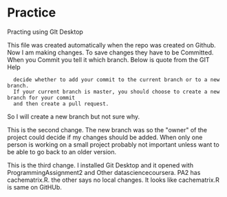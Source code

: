 # Practice
Practing using GIt Desktop

This file was created automatically when the repo was created on Github.
Now I am making changes. To save changes they have to be Committed. 
When you Commit you tell it which branch. Below is quote from the GIT Help

      decide whether to add your commit to the current branch or to a new branch. 
      If your current branch is master, you should choose to create a new branch for your commit
      and then create a pull request. 
      
So I will create a new branch but not sure why.

This is the second change. The new branch was so the "owner" of the project could decide if my 
changes should be added. When only one person is working on a small project probably not important
unless want to be able to go back to an older version.

This is the third change. I installed Git Desktop and it opened with ProgrammingAssignment2 and Other datasciencecoursera. PA2 has cachematrix.R. the other says no local changes. It looks like cachematrix.R is same on GitHUb. 
